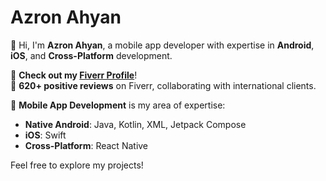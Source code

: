 # Azron Ahyan

👋 Hi, I'm **Azron Ahyan**, a mobile app developer with expertise in **Android**, **iOS**, and **Cross-Platform** development.  

📂 **Check out my [Fiverr Profile](https://www.fiverr.com/azronahyan)**!  
📂 **620+ positive reviews** on Fiverr, collaborating with international clients.

📱 **Mobile App Development** is my area of expertise:
- **Native Android**: Java, Kotlin, XML, Jetpack Compose  
- **iOS**: Swift  
- **Cross-Platform**: React Native

Feel free to explore my projects!
